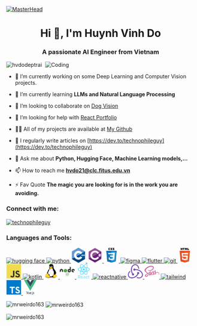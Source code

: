 [![MasterHead](https://images.unsplash.com/photo-1616588589676-62b3bd4ff6d2?ixlib=rb-1.2.1&ixid=MnwxMjA3fDB8MHxwaG90by1wYWdlfHx8fGVufDB8fHx8&auto=format&fit=crop&w=1332&q=80)](https://technophile-guy.vercel.app/)
<h1 align="center">Hi 👋, I'm Huynh Vinh Do</h1>
<h3 align="center">A passionate AI Engineer from Vietnam</h3>
<img align="right" alt="Coding" width="400" src="https://cdn.dribbble.com/users/1162077/screenshots/3848914/programmer.gif">

<p align="left"> <img src="https://komarev.com/ghpvc/?username=hvdodeptrai&label=Profile%20views&color=0e75b6&style=flat" alt="hvdodeptrai" /> </p>

- 🔭 I’m currently working on some Deep Learning and Computer Vision projects.

- 🌱 I’m currently learning **LLMs and Natural Language Processing**

- 👯 I’m looking to collaborate on [Dog Vision](https://github.com/mrweirdo163/Dog-Vision)

- 🤝 I’m looking for help with [React Portfolio](https://technophile-guy.vercel.app/)

- 👨‍💻 All of my projects are available at [My Github](https://github.com/mrweirdo163)

- 📝 I regularly write articles on [https://dev.to/technophileguy](https://dev.to/technophileguy)

- 💬 Ask me about **Python, Hugging Face, Machine Learning models,...**

- 📫 How to reach me **hvdo21@clc.fitus.edu.vn**

- ⚡ Fav Quote **The magic you are looking for is in the work you are avoiding.**

<h3 align="left">Connect with me:</h3>
<p align="left">
<a href="https://dev.to/technophileguy" target="blank"><img align="center" src="https://raw.githubusercontent.com/rahuldkjain/github-profile-readme-generator/master/src/images/icons/Social/devto.svg" alt="technophileguy" height="30" width="40" /></a>
</p>

<h3 align="left">Languages and Tools:</h3>
<p align="left"> <a href="[(https://huggingface.co/)](https://huggingface.co/)" target="_blank" rel="noreferrer"> <img src="https://huggingface.co/front/assets/huggingface_logo-noborder.svg" alt="hugging face" width="40" height="40"/> </a> <a href="[(https://www.python.org/)](https://www.python.org/)" target="_blank" rel="noreferrer"> <img src="https://s3.dualstack.us-east-2.amazonaws.com/pythondotorg-assets/media/community/logos/python-logo-only.png" alt="python" width="40" height="40"/> </a> <a href="https://www.w3schools.com/cpp/" target="_blank" rel="noreferrer"> <img src="https://raw.githubusercontent.com/devicons/devicon/master/icons/cplusplus/cplusplus-original.svg" alt="cplusplus" width="40" height="40"/> </a> <a href="https://www.w3schools.com/cs/" target="_blank" rel="noreferrer"> <img src="https://raw.githubusercontent.com/devicons/devicon/master/icons/csharp/csharp-original.svg" alt="csharp" width="40" height="40"/> </a> <a href="https://www.w3schools.com/css/" target="_blank" rel="noreferrer"> <img src="https://raw.githubusercontent.com/devicons/devicon/master/icons/css3/css3-original-wordmark.svg" alt="css3" width="40" height="40"/> </a> <a href="https://www.figma.com/" target="_blank" rel="noreferrer"> <img src="https://www.vectorlogo.zone/logos/figma/figma-icon.svg" alt="figma" width="40" height="40"/> </a> <a href="https://flutter.dev" target="_blank" rel="noreferrer"> <img src="https://www.vectorlogo.zone/logos/flutterio/flutterio-icon.svg" alt="flutter" width="40" height="40"/> </a> <a href="https://git-scm.com/" target="_blank" rel="noreferrer"> <img src="https://www.vectorlogo.zone/logos/git-scm/git-scm-icon.svg" alt="git" width="40" height="40"/> </a> <a href="https://www.w3.org/html/" target="_blank" rel="noreferrer"> <img src="https://raw.githubusercontent.com/devicons/devicon/master/icons/html5/html5-original-wordmark.svg" alt="html5" width="40" height="40"/> </a> <a href="https://developer.mozilla.org/en-US/docs/Web/JavaScript" target="_blank" rel="noreferrer"> <img src="https://raw.githubusercontent.com/devicons/devicon/master/icons/javascript/javascript-original.svg" alt="javascript" width="40" height="40"/> </a> <a href="https://kotlinlang.org" target="_blank" rel="noreferrer"> <img src="https://www.vectorlogo.zone/logos/kotlinlang/kotlinlang-icon.svg" alt="kotlin" width="40" height="40"/> </a> <a href="https://www.linux.org/" target="_blank" rel="noreferrer"> <img src="https://raw.githubusercontent.com/devicons/devicon/master/icons/linux/linux-original.svg" alt="linux" width="40" height="40"/> </a> <a href="https://nodejs.org" target="_blank" rel="noreferrer"> <img src="https://raw.githubusercontent.com/devicons/devicon/master/icons/nodejs/nodejs-original-wordmark.svg" alt="nodejs" width="40" height="40"/> </a> <a href="https://reactjs.org/" target="_blank" rel="noreferrer"> <img src="https://raw.githubusercontent.com/devicons/devicon/master/icons/react/react-original-wordmark.svg" alt="react" width="40" height="40"/> </a> <a href="https://reactnative.dev/" target="_blank" rel="noreferrer"> <img src="https://reactnative.dev/img/header_logo.svg" alt="reactnative" width="40" height="40"/> </a> <a href="https://redux.js.org" target="_blank" rel="noreferrer"> <img src="https://raw.githubusercontent.com/devicons/devicon/master/icons/redux/redux-original.svg" alt="redux" width="40" height="40"/> </a> <a href="https://sass-lang.com" target="_blank" rel="noreferrer"> <img src="https://raw.githubusercontent.com/devicons/devicon/master/icons/sass/sass-original.svg" alt="sass" width="40" height="40"/> </a> <a href="https://tailwindcss.com/" target="_blank" rel="noreferrer"> <img src="https://www.vectorlogo.zone/logos/tailwindcss/tailwindcss-icon.svg" alt="tailwind" width="40" height="40"/> </a> <a href="https://www.typescriptlang.org/" target="_blank" rel="noreferrer"> <img src="https://raw.githubusercontent.com/devicons/devicon/master/icons/typescript/typescript-original.svg" alt="typescript" width="40" height="40"/> </a> <a href="https://vuejs.org/" target="_blank" rel="noreferrer"> <img src="https://raw.githubusercontent.com/devicons/devicon/master/icons/vuejs/vuejs-original-wordmark.svg" alt="vuejs" width="40" height="40"/> </a> </p>

<p><img align="left" src="https://github-readme-stats.vercel.app/api/top-langs?username=mrweirdo163&show_icons=true&locale=en&layout=compact" alt="mrweirdo163" /></p>

<p>&nbsp;<img align="center" src="https://github-readme-stats.vercel.app/api?username=mrweirdo163&show_icons=true&locale=en" alt="mrweirdo163" /></p>

<p><img align="center" src="https://github-readme-streak-stats.herokuapp.com/?user=mrweirdo163&" alt="mrweirdo163" /></p>

